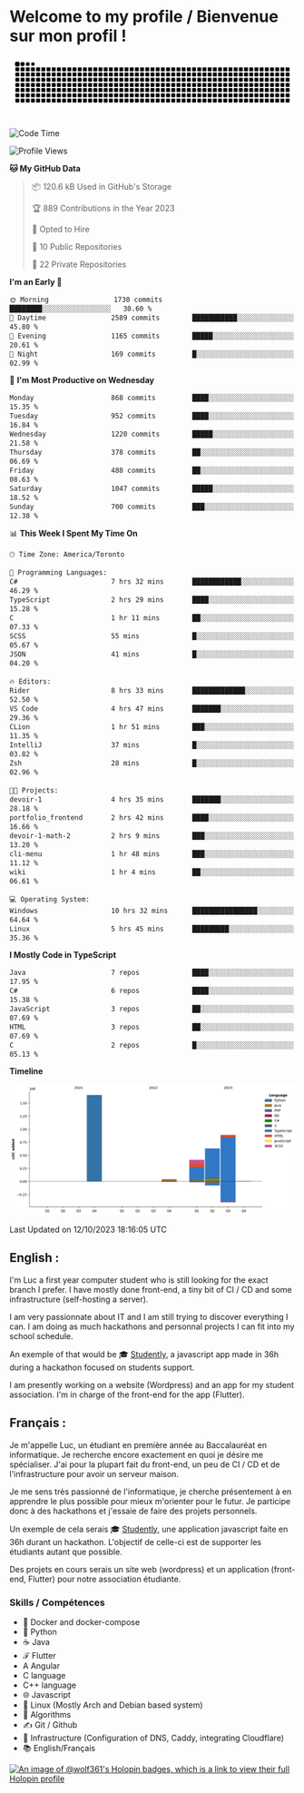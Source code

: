 # Welcome to my profile / Bienvenue sur mon profil !

![snake gif](https://github.com/wolf-361/wolf-361/blob/output/github-contribution-grid-snake.svg)

<!--START_SECTION:waka-->
![Code Time](http://img.shields.io/badge/Code%20Time-405%20hrs%2032%20mins-blue)

![Profile Views](http://img.shields.io/badge/Profile%20Views-0-blue)

**🐱 My GitHub Data** 

> 📦 120.6 kB Used in GitHub's Storage 
 > 
> 🏆 889 Contributions in the Year 2023
 > 
> 💼 Opted to Hire
 > 
> 📜 10 Public Repositories 
 > 
> 🔑 22 Private Repositories 
 > 
**I'm an Early 🐤** 

```text
🌞 Morning                1730 commits        ████████░░░░░░░░░░░░░░░░░   30.60 % 
🌆 Daytime                2589 commits        ███████████░░░░░░░░░░░░░░   45.80 % 
🌃 Evening                1165 commits        █████░░░░░░░░░░░░░░░░░░░░   20.61 % 
🌙 Night                  169 commits         █░░░░░░░░░░░░░░░░░░░░░░░░   02.99 % 
```
📅 **I'm Most Productive on Wednesday** 

```text
Monday                   868 commits         ████░░░░░░░░░░░░░░░░░░░░░   15.35 % 
Tuesday                  952 commits         ████░░░░░░░░░░░░░░░░░░░░░   16.84 % 
Wednesday                1220 commits        █████░░░░░░░░░░░░░░░░░░░░   21.58 % 
Thursday                 378 commits         ██░░░░░░░░░░░░░░░░░░░░░░░   06.69 % 
Friday                   488 commits         ██░░░░░░░░░░░░░░░░░░░░░░░   08.63 % 
Saturday                 1047 commits        █████░░░░░░░░░░░░░░░░░░░░   18.52 % 
Sunday                   700 commits         ███░░░░░░░░░░░░░░░░░░░░░░   12.38 % 
```


📊 **This Week I Spent My Time On** 

```text
🕑︎ Time Zone: America/Toronto

💬 Programming Languages: 
C#                       7 hrs 32 mins       ████████████░░░░░░░░░░░░░   46.29 % 
TypeScript               2 hrs 29 mins       ████░░░░░░░░░░░░░░░░░░░░░   15.28 % 
C                        1 hr 11 mins        ██░░░░░░░░░░░░░░░░░░░░░░░   07.33 % 
SCSS                     55 mins             █░░░░░░░░░░░░░░░░░░░░░░░░   05.67 % 
JSON                     41 mins             █░░░░░░░░░░░░░░░░░░░░░░░░   04.20 % 

🔥 Editors: 
Rider                    8 hrs 33 mins       █████████████░░░░░░░░░░░░   52.50 % 
VS Code                  4 hrs 47 mins       ███████░░░░░░░░░░░░░░░░░░   29.36 % 
CLion                    1 hr 51 mins        ███░░░░░░░░░░░░░░░░░░░░░░   11.35 % 
IntelliJ                 37 mins             █░░░░░░░░░░░░░░░░░░░░░░░░   03.82 % 
Zsh                      28 mins             █░░░░░░░░░░░░░░░░░░░░░░░░   02.96 % 

🐱‍💻 Projects: 
devoir-1                 4 hrs 35 mins       ███████░░░░░░░░░░░░░░░░░░   28.18 % 
portfolio_frontend       2 hrs 42 mins       ████░░░░░░░░░░░░░░░░░░░░░   16.66 % 
devoir-1-math-2          2 hrs 9 mins        ███░░░░░░░░░░░░░░░░░░░░░░   13.20 % 
cli-menu                 1 hr 48 mins        ███░░░░░░░░░░░░░░░░░░░░░░   11.12 % 
wiki                     1 hr 4 mins         ██░░░░░░░░░░░░░░░░░░░░░░░   06.61 % 

💻 Operating System: 
Windows                  10 hrs 32 mins      ████████████████░░░░░░░░░   64.64 % 
Linux                    5 hrs 45 mins       █████████░░░░░░░░░░░░░░░░   35.36 % 
```

**I Mostly Code in TypeScript** 

```text
Java                     7 repos             ████░░░░░░░░░░░░░░░░░░░░░   17.95 % 
C#                       6 repos             ████░░░░░░░░░░░░░░░░░░░░░   15.38 % 
JavaScript               3 repos             ██░░░░░░░░░░░░░░░░░░░░░░░   07.69 % 
HTML                     3 repos             ██░░░░░░░░░░░░░░░░░░░░░░░   07.69 % 
C                        2 repos             █░░░░░░░░░░░░░░░░░░░░░░░░   05.13 % 
```



**Timeline**

![Lines of Code chart](https://raw.githubusercontent.com/wolf-361/wolf-361/main/assets/bar_graph.png)


 Last Updated on 12/10/2023 18:16:05 UTC
<!--END_SECTION:waka-->

## English : 

I'm Luc a first year computer student who is still looking for the exact branch I prefer. I have mostly done front-end, a tiny bit of CI / CD and some infrastructure (self-hosting a server).

I am very passionnate about IT and I am still trying to discover everything I can. I am doing as much hackathons and personnal projects I can fit into my school schedule.

An exemple of that would be 🎓 [Studently](https://github.com/wolf-361/Studently-CodeJam12), a javascript app made in 36h during a hackathon focused on students support.

I am presently working on a website (Wordpress) and an app for my student association. I'm in charge of the front-end for the app (Flutter).

## Français :

Je m'appelle Luc, un étudiant en première année au Baccalauréat en informatique. Je recherche encore exactement en quoi je désire me spécialiser. J'ai pour la plupart fait du front-end, un peu de CI / CD et de l'infrastructure pour avoir un serveur maison.

Je me sens très passionné de l'informatique, je cherche présentement à en apprendre le plus possible pour mieux m'orienter pour le futur. Je participe donc à des hackathons et j'essaie de faire des projets personnels.

Un exemple de cela serais 🎓 [Studently](https://github.com/wolf-361/Studently-CodeJam12), une application javascript faite en 36h durant un hackathon. L'objectif de celle-ci est de supporter les étudiants autant que possible.

Des projets en cours serais un site web (wordpress) et un application (front-end, Flutter) pour notre association étudiante.

###  Skills / Compétences

* 🐋 Docker and docker-compose
* 🐍 Python
* ☕ Java
* ℱ Flutter
* A Angular
* C language
* C++ language
* 🌐 Javascript
* 🐧 Linux (Mostly Arch and Debian based system)
* 🧩 Algorithms
* ✍️ Git / Github
* 📜 Infrastructure (Configuration of DNS, Caddy, integrating Cloudflare)
* 📚 English/Français

[![An image of @wolf361's Holopin badges, which is a link to view their full Holopin profile](https://holopin.me/wolf361)](https://holopin.io/@wolf361)


